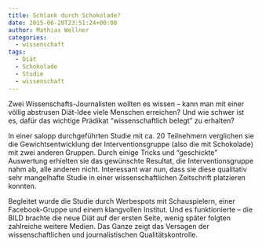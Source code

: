 ```yaml
---
title: Schlank durch Schokolade?
date: 2015-06-20T23:51:24+00:00
author: Mathias Wellner
categories:
  - wissenschaft
tags:
  - Diät
  - Schokolade
  - Studie
  - wissenschaft
---
```

Zwei Wissenschafts-Journalisten wollten es wissen &ndash; kann man mit einer völlig abstrusen Diät-Idee viele Menschen erreichen? Und wie schwer ist es, dafür das wichtige Prädikat &#8220;wissenschaftlich belegt&#8221; zu erhalten? 

In einer salopp durchgeführten Studie mit ca. 20 Teilnehmern verglichen sie die Gewichtsentwicklung der Interventionsgruppe (also die mit Schokolade) mit zwei anderen Gruppen. Durch einige Tricks und &#8220;geschickte&#8221; Auswertung erhielten sie das gewünschte Resultat, die Interventionsgruppe nahm ab, alle anderen nicht. Interessant war nun, dass sie diese qualitativ sehr mangelhafte Studie in einer wissenschaftlichen Zeitschrift platzieren konnten. 

Begleitet wurde die Studie durch Werbespots mit Schauspielern, einer Facebook-Gruppe und einem klangvollen Institut. Und es funktionierte &ndash; die BILD brachte die neue Diät auf der ersten Seite, wenig später folgten zahlreiche weitere Medien. Das Ganze zeigt das Versagen der wissenschaftlichen und journalistischen Qualitätskontrolle.